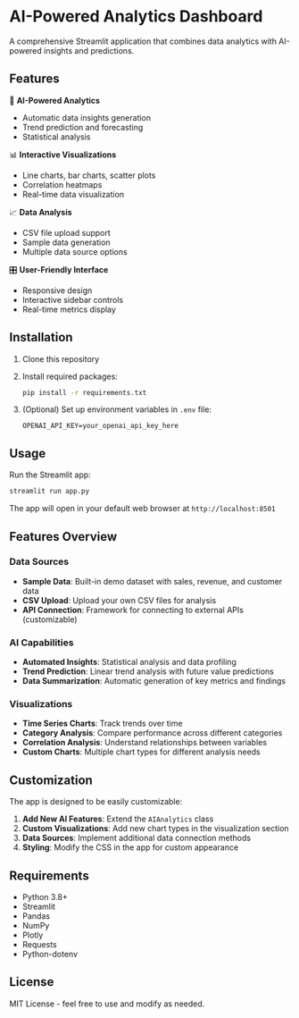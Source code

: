 # AI-Powered Analytics Dashboard

A comprehensive Streamlit application that combines data analytics with AI-powered insights and predictions.

## Features

🤖 **AI-Powered Analytics**
- Automatic data insights generation
- Trend prediction and forecasting
- Statistical analysis

📊 **Interactive Visualizations**
- Line charts, bar charts, scatter plots
- Correlation heatmaps
- Real-time data visualization

📈 **Data Analysis**
- CSV file upload support
- Sample data generation
- Multiple data source options

🎛️ **User-Friendly Interface**
- Responsive design
- Interactive sidebar controls
- Real-time metrics display

## Installation

1. Clone this repository
2. Install required packages:
   ```bash
   pip install -r requirements.txt
   ```

3. (Optional) Set up environment variables in `.env` file:
   ```
   OPENAI_API_KEY=your_openai_api_key_here
   ```

## Usage

Run the Streamlit app:
```bash
streamlit run app.py
```

The app will open in your default web browser at `http://localhost:8501`

## Features Overview

### Data Sources
- **Sample Data**: Built-in demo dataset with sales, revenue, and customer data
- **CSV Upload**: Upload your own CSV files for analysis
- **API Connection**: Framework for connecting to external APIs (customizable)

### AI Capabilities
- **Automated Insights**: Statistical analysis and data profiling
- **Trend Prediction**: Linear trend analysis with future value predictions
- **Data Summarization**: Automatic generation of key metrics and findings

### Visualizations
- **Time Series Charts**: Track trends over time
- **Category Analysis**: Compare performance across different categories
- **Correlation Analysis**: Understand relationships between variables
- **Custom Charts**: Multiple chart types for different analysis needs

## Customization

The app is designed to be easily customizable:

1. **Add New AI Features**: Extend the `AIAnalytics` class
2. **Custom Visualizations**: Add new chart types in the visualization section
3. **Data Sources**: Implement additional data connection methods
4. **Styling**: Modify the CSS in the app for custom appearance

## Requirements

- Python 3.8+
- Streamlit
- Pandas
- NumPy
- Plotly
- Requests
- Python-dotenv

## License

MIT License - feel free to use and modify as needed.

